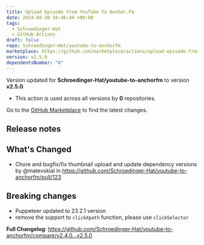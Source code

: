 ```yaml
---
title: Upload Episode from YouTube To Anchor.Fm
date: 2024-08-30 16:46:44 +00:00
tags:
  - Schroedinger-Hat
  - GitHub Actions
draft: false
repo: Schroedinger-Hat/youtube-to-anchorfm
marketplace: https://github.com/marketplace/actions/upload-episode-from-youtube-to-anchor-fm
version: v2.5.0
dependentsNumber: "0"
---
```



Version updated for **Schroedinger-Hat/youtube-to-anchorfm** to version **v2.5.0**.
- This action is used across all versions by **0** repositories.

Go to the [GitHub Marketplace](https://github.com/marketplace/actions/upload-episode-from-youtube-to-anchor-fm) to find the latest changes.

## Release notes

## What's Changed
* Chore and bugfix/fix thumbnail upload and update dependency versions by @matevskial in https://github.com/Schroedinger-Hat/youtube-to-anchorfm/pull/123

## Breaking changes
* Puppeteer updated to 23.2.1 version
* remove the support to `clickXpath` function, please use `clickSelector`


**Full Changelog**: https://github.com/Schroedinger-Hat/youtube-to-anchorfm/compare/v2.4.0...v2.5.0

